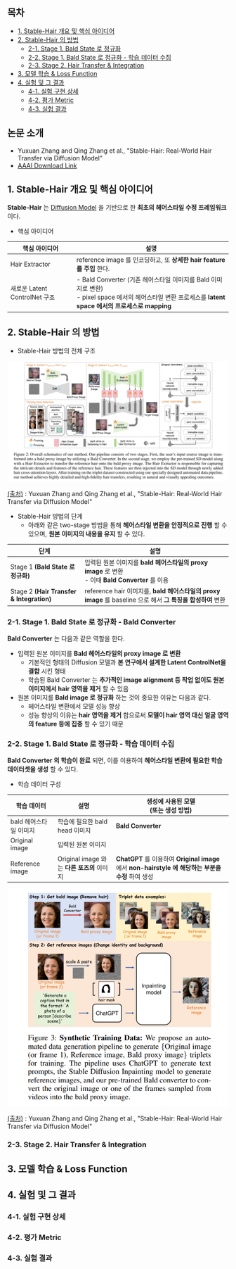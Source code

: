 
## 목차

* [1. Stable-Hair 개요 및 핵심 아이디어](#1-stable-hair-개요-및-핵심-아이디어)
* [2. Stable-Hair 의 방법](#2-stable-hair-의-방법)
  * [2-1. Stage 1. Bald State 로 정규화](#2-1-stage-1-bald-state-로-정규화---bald-converter)
  * [2-2. Stage 1. Bald State 로 정규화 - 학습 데이터 수집](#2-2-stage-1-bald-state-로-정규화---학습-데이터-수집)
  * [2-3. Stage 2. Hair Transfer & Integration](#2-3-stage-2-hair-transfer--integration) 
* [3. 모델 학습 & Loss Function](#3-모델-학습--loss-function)
* [4. 실험 및 그 결과](#4-실험-및-그-결과)
  * [4-1. 실험 구현 상세](#4-1-실험-구현-상세)
  * [4-2. 평가 Metric](#4-2-평가-metric)
  * [4-3. 실험 결과](#4-3-실험-결과)

## 논문 소개

* Yuxuan Zhang and Qing Zhang et al., "Stable-Hair: Real-World Hair Transfer via Diffusion Model"
* [AAAI Download Link](https://ojs.aaai.org/index.php/AAAI/article/view/33123/35278)

## 1. Stable-Hair 개요 및 핵심 아이디어

**Stable-Hair** 는 [Diffusion Model](../../Generative%20AI/Basics_Diffusion%20Model.md) 을 기반으로 한 **최초의 헤어스타일 수정 프레임워크** 이다.

* 핵심 아이디어

| 핵심 아이디어                  | 설명                                                                                                                   |
|--------------------------|----------------------------------------------------------------------------------------------------------------------|
| Hair Extractor           | reference image 를 인코딩하고, 또 **상세한 hair feature 를 주입** 한다.                                                             |
| 새로운 Latent ControlNet 구조 | - Bald Converter (기존 헤어스타일 이미지를 Bald 이미지로 변환)<br>- pixel space 에서의 헤어스타일 변환 프로세스를 **latent space 에서의 프로세스로 mapping** |

## 2. Stable-Hair 의 방법

* Stable-Hair 방법의 전체 구조

![image](../images/StableHair_1.PNG)

[(출처)](https://ojs.aaai.org/index.php/AAAI/article/view/33123/35278) : Yuxuan Zhang and Qing Zhang et al., "Stable-Hair: Real-World Hair Transfer via Diffusion Model"

* Stable-Hair 방법의 단계
  * 아래와 같은 two-stage 방법을 통해 **헤어스타일 변환을 안정적으로 진행** 할 수 있으며, **원본 이미지의 내용을 유지** 할 수 있다.

| 단계                                        | 설명                                                                                  |
|-------------------------------------------|-------------------------------------------------------------------------------------|
| Stage 1 **(Bald State 로 정규화)**            | 입력된 원본 이미지를 **bald 헤어스타일의 proxy image** 로 변환<br>- 이때 **Bald Converter** 를 이용        |
| Stage 2 **(Hair Transfer & Integration)** | reference hair 이미지를, **bald 헤어스타일의 proxy image** 를 baseline 으로 해서 **그 특징을 합성하여** 변환 |

### 2-1. Stage 1. Bald State 로 정규화 - Bald Converter

**Bald Converter** 는 다음과 같은 역할을 한다.

* 입력된 원본 이미지를 **Bald 헤어스타일의 proxy image 로 변환**
  * 기본적인 형태의 Diffusion 모델과 **본 연구에서 설계한 Latent ControlNet을 결합** 시킨 형태
  * 학습된 Bald Converter 는 **추가적인 image alignment 등 작업 없이도 원본 이미지에서 hair 영역을 제거** 할 수 있음 
* 원본 이미지를 **Bald image 로 정규화** 하는 것이 중요한 이유는 다음과 같다.
  * 헤어스타일 변환에서 모델 성능 향상
  * 성능 향상의 이유는 **hair 영역을 제거** 함으로써 **모델이 hair 영역 대신 얼굴 영역의 feature 등에 집중** 할 수 있기 때문

### 2-2. Stage 1. Bald State 로 정규화 - 학습 데이터 수집

**Bald Converter 의 학습이 완료** 되면, 이를 이용하여 **헤어스타일 변환에 필요한 학습 데이터셋을 생성** 할 수 있다.

* 학습 데이터 구성

| 학습 데이터          | 설명                               | 생성에 사용된 모델<br>(또는 생성 방법)                                                       |
|-----------------|----------------------------------|--------------------------------------------------------------------------------|
| bald 헤어스타일 이미지  | 학습에 필요한 bald head 이미지            | **Bald Converter**                                                             |
| Original image  | 입력된 원본 이미지                       |                                                                                |
| Reference image | Original image 와는 **다른 포즈의** 이미지 | **ChatGPT** 를 이용하여 **Original image** 에서 **non-hairstyle 에 해당하는 부분을 수정** 하여 생성 |

![image](../images/StableHair_2.PNG)

[(출처)](https://ojs.aaai.org/index.php/AAAI/article/view/33123/35278) : Yuxuan Zhang and Qing Zhang et al., "Stable-Hair: Real-World Hair Transfer via Diffusion Model"

### 2-3. Stage 2. Hair Transfer & Integration

## 3. 모델 학습 & Loss Function

## 4. 실험 및 그 결과

### 4-1. 실험 구현 상세

### 4-2. 평가 Metric

### 4-3. 실험 결과